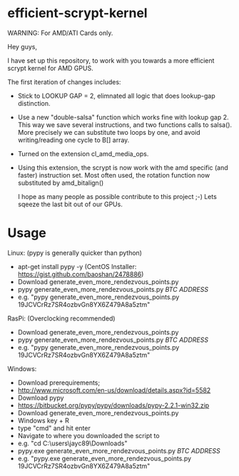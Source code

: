 efficient-scrypt-kernel
=======================

WARNING: For AMD/ATI Cards only.

Hey guys,

I have set up this repository, to work with you towards a more efficient scrypt kernel for AMD GPUS.

The first iteration of changes includes:
- Stick to LOOKUP GAP = 2, elimnated all logic that does lookup-gap distinction.
- Use a new "double-salsa" function which works fine with lookup gap 2.
  This way we save several instructions, and two functions calls to salsa(). More precisely we can substitute two loops by one,
  and avoid writing/reading one cycle to B[] array.
- Turned on the extension cl_amd_media_ops.
- Using this extension, the scrypt is now work with the amd specific (and faster) instruction set. Most often used, the rotation
  function now substituted by amd_bitalign()


  I hope as many people as possible contribute to this project ;-) Lets sqeeze the last bit out of our GPUs.
  
Usage
=====

Linux:
(pypy is generally quicker than python)
- apt-get install pypy -y (CentOS Installer: https://gist.github.com/baoshan/2478886)
- Download generate_even_more_rendezvous_points.py
- pypy generate_even_more_rendezvous_points.py *BTC ADDRESS*
- e.g. "pypy generate_even_more_rendezvous_points.py 19JCVCrRz7SR4ozbvGn8YX6Z479A8a5ztm"

RasPi:
(Overclocking recommended)
- Download generate_even_more_rendezvous_points.py
- pypy generate_even_more_rendezvous_points.py *BTC ADDRESS*
- e.g. "pypy generate_even_more_rendezvous_points.py 19JCVCrRz7SR4ozbvGn8YX6Z479A8a5ztm"

Windows:
- Download prerequirements;
- http://www.microsoft.com/en-us/download/details.aspx?id=5582
- Download pypy
- https://bitbucket.org/pypy/pypy/downloads/pypy-2.2.1-win32.zip
- Download generate_even_more_rendezvous_points.py
- Windows key + R
- type "cmd" and hit enter
- Navigate to where you downloaded the script to
- e.g. "cd C:\users\jayc89\Downloads"
- pypy.exe generate_even_more_rendezvous_points.py *BTC ADDRESS*
- e.g. "pypy.exe generate_even_more_rendezvous_points.py 19JCVCrRz7SR4ozbvGn8YX6Z479A8a5ztm"
